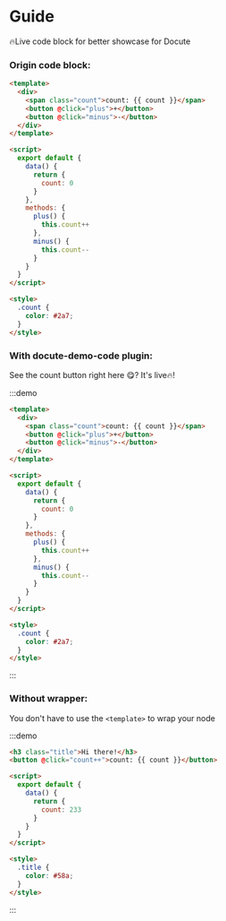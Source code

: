 # Guide

🔥Live code block for better showcase for Docute

### Origin code block:

```html
<template>
  <div>
    <span class="count">count: {{ count }}</span>
    <button @click="plus">+</button>
    <button @click="minus">-</button>
  </div>
</template>

<script>
  export default {
    data() {
      return {
        count: 0
      }
    },
    methods: {
      plus() {
        this.count++
      },
      minus() {
        this.count--
      }
    }
  }
</script>

<style>
  .count {
    color: #2a7;
  }
</style>
```

### With docute-demo-code plugin:

See the count button right here 😋? It's live🔥!

:::demo

```html
<template>
  <div>
    <span class="count">count: {{ count }}</span>
    <button @click="plus">+</button>
    <button @click="minus">-</button>
  </div>
</template>

<script>
  export default {
    data() {
      return {
        count: 0
      }
    },
    methods: {
      plus() {
        this.count++
      },
      minus() {
        this.count--
      }
    }
  }
</script>

<style>
  .count {
    color: #2a7;
  }
</style>
```

:::

### Without wrapper:

You don't have to use the `<template>` to wrap your node

:::demo

```html
<h3 class="title">Hi there!</h3>
<button @click="count++">count: {{ count }}</button>

<script>
  export default {
    data() {
      return {
        count: 233
      }
    }
  }
</script>

<style>
  .title {
    color: #58a;
  }
</style>
```

:::
